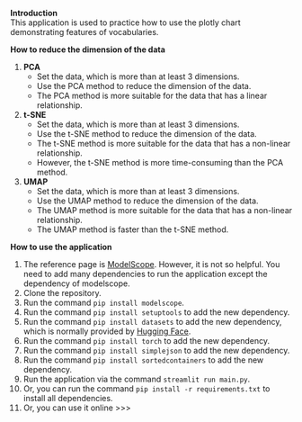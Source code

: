 **Introduction**  
This application is used to practice how to use the plotly chart demonstrating features of vocabularies.

**How to reduce the dimension of the data**

1. **PCA**
    - Set the data, which is more than at least 3 dimensions.
    - Use the PCA method to reduce the dimension of the data.
    - The PCA method is more suitable for the data that has a linear relationship.
2. **t-SNE**
    - Set the data, which is more than at least 3 dimensions.
    - Use the t-SNE method to reduce the dimension of the data.
    - The t-SNE method is more suitable for the data that has a non-linear relationship.
    - However, the t-SNE method is more time-consuming than the PCA method.
3. **UMAP**
    - Set the data, which is more than at least 3 dimensions.
    - Use the UMAP method to reduce the dimension of the data.
    - The UMAP method is more suitable for the data that has a non-linear relationship.
    - The UMAP method is faster than the t-SNE method.

**How to use the application**

1. The reference page
   is [ModelScope](https://www.modelscope.cn/models/iic/nlp_gte_sentence-embedding_chinese-large/summary). However, it
   is not so helpful. You need to add many dependencies to run the application except the dependency of modelscope.
2. Clone the repository.
3. Run the command `pip install modelscope`.
4. Run the command `pip install setuptools` to add the new dependency.
5. Run the command `pip install datasets` to add the new dependency, which is normally provided
   by [Hugging Face](https://huggingface.co/).
6. Run the command `pip install torch` to add the new dependency.
7. Run the command `pip install simplejson` to add the new dependency.
8. Run the command `pip install sortedcontainers` to add the new dependency.
9. Run the application via the command `streamlit run main.py`.
10. Or, you can run the command `pip install -r requirements.txt` to install all dependencies.
11. Or, you can use it online >>> 